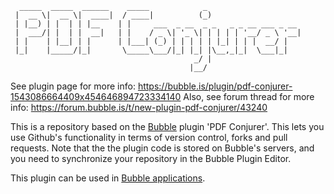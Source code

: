 ```
  _____  _____  ______    _____            _                     
 |  __ \|  __ \|  ____|  / ____|          (_)                    
 | |__) | |  | | |__    | |     ___  _ __  _ _   _ _ __ ___ _ __ 
 |  ___/| |  | |  __|   | |    / _ \| '_ \| | | | | '__/ _ \ '__|
 | |    | |__| | |      | |___| (_) | | | | | |_| | | |  __/ |   
 |_|    |_____/|_|       \_____\___/|_| |_| |\__,_|_|  \___|_|   
                                         _/ |                    
                                        |__/                     
```
See plugin page for more info: https://bubble.is/plugin/pdf-conjurer-1543086664409x454646894723334140
Also, see forum thread for more info: https://forum.bubble.is/t/new-plugin-pdf-conjurer/43240

This is a repository based on the [Bubble](https://bubble.is) plugin 'PDF Conjurer'. This lets you use Github's functionality in terms of version control, forks and pull requests. Note that the the plugin code is stored on Bubble's servers, and you need to synchronize your repository in the Bubble Plugin Editor. 

 This plugin can be used in [Bubble applications](https://bubble.is).
